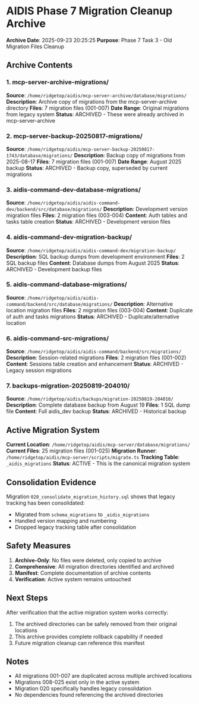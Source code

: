 # AIDIS Phase 7 Migration Cleanup Archive
**Archive Date**: 2025-09-23 20:25:25
**Purpose**: Phase 7 Task 3 - Old Migration Files Cleanup

## Archive Contents

### 1. mcp-server-archive-migrations/
**Source**: `/home/ridgetop/aidis/mcp-server-archive/database/migrations/`
**Description**: Archive copy of migrations from the mcp-server-archive directory
**Files**: 7 migration files (001-007)
**Date Range**: Original migrations from legacy system
**Status**: ARCHIVED - These were already archived in mcp-server-archive

### 2. mcp-server-backup-20250817-migrations/
**Source**: `/home/ridgetop/aidis/mcp-server-backup-20250817-1743/database/migrations/`
**Description**: Backup copy of migrations from 2025-08-17
**Files**: 7 migration files (001-007)
**Date Range**: August 2025 backup
**Status**: ARCHIVED - Backup copy, superseded by current migrations

### 3. aidis-command-dev-database-migrations/
**Source**: `/home/ridgetop/aidis/aidis-command-dev/backend/src/database/migrations/`
**Description**: Development version migration files
**Files**: 2 migration files (003-004)
**Content**: Auth tables and tasks table creation
**Status**: ARCHIVED - Development version files

### 4. aidis-command-dev-migration-backup/
**Source**: `/home/ridgetop/aidis/aidis-command-dev/migration-backup/`
**Description**: SQL backup dumps from development environment
**Files**: 2 SQL backup files
**Content**: Database dumps from August 2025
**Status**: ARCHIVED - Development backup files

### 5. aidis-command-database-migrations/
**Source**: `/home/ridgetop/aidis/aidis-command/backend/src/database/migrations/`
**Description**: Alternative location migration files
**Files**: 2 migration files (003-004)
**Content**: Duplicate of auth and tasks migrations
**Status**: ARCHIVED - Duplicate/alternative location

### 6. aidis-command-src-migrations/
**Source**: `/home/ridgetop/aidis/aidis-command/backend/src/migrations/`
**Description**: Session-related migrations
**Files**: 2 migration files (001-002)
**Content**: Sessions table creation and enhancement
**Status**: ARCHIVED - Legacy session migrations

### 7. backups-migration-20250819-204010/
**Source**: `/home/ridgetop/aidis/backups/migration-20250819-204010/`
**Description**: Complete database backup from August 19
**Files**: 1 SQL dump file
**Content**: Full aidis_dev backup
**Status**: ARCHIVED - Historical backup

## Active Migration System

**Current Location**: `/home/ridgetop/aidis/mcp-server/database/migrations/`
**Current Files**: 25 migration files (001-025)
**Migration Runner**: `/home/ridgetop/aidis/mcp-server/scripts/migrate.ts`
**Tracking Table**: `_aidis_migrations`
**Status**: ACTIVE - This is the canonical migration system

## Consolidation Evidence

Migration `020_consolidate_migration_history.sql` shows that legacy tracking has been consolidated:
- Migrated from `schema_migrations` to `_aidis_migrations`
- Handled version mapping and numbering
- Dropped legacy tracking table after consolidation

## Safety Measures

1. **Archive-Only**: No files were deleted, only copied to archive
2. **Comprehensive**: All migration directories identified and archived
3. **Manifest**: Complete documentation of archive contents
4. **Verification**: Active system remains untouched

## Next Steps

After verification that the active migration system works correctly:
1. The archived directories can be safely removed from their original locations
2. This archive provides complete rollback capability if needed
3. Future migration cleanup can reference this manifest

## Notes

- All migrations 001-007 are duplicated across multiple archived locations
- Migrations 008-025 exist only in the active system
- Migration 020 specifically handles legacy consolidation
- No dependencies found referencing the archived directories